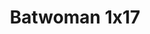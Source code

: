 ---
layout: episodios
title: "Batwoman 1x17"
url_serie_padre: 'batwoman/temporada-1'
category: 'series'
capitulo: 'yes'
anio: '2019'
prev: 'capitulo-16'
proximo: 'capitulo-18'
sandbox: allow-same-origin allow-forms
idioma: 'Subtitulado'
calidad: 'Full HD'
reproductores_otros: ["https://clipwatching.com/embed-2qfu74qk4s4q.html","Subtitulado","https://player.premiumstream.live/player.php?id=MzI4OA&sub=https://sub.cuevana2.io/vtt-sub/sub7/Batwoman.S01E17.vtt","Subtitulado","https://gdriveplayer.me/embed2.php?link=8qofQLGSTo8ReYwsV3axkgoln3c8%252BNryWwSQQL9FUFAKWL6c2LkBp1eobe5sj5yAtHds3ft1lrh6h%252FYVUFM1%252BAzq8F94eHJzFhWENOlOZqfTqsBPAWTq7VbgyrzEZ6Q%252FrxRwh3ih%252FoQd9QnHle2OZ6DKoHomMoIdMj9QjsbgFiaeKoH4TtGEnSAOXO9GRz2vriUvdxyvpMiQo7RJKG0WYT","Subtitulado","https://api.cuevana3.io/stream/index.php?file=ek5lbm9xYWNrS0xYMTZLa2xNbkdvY3ZTb3BtZng4TGp6ZFpobGFMUGtOelcwcUZmbWRIVzRkakVuS0JnbEplcG1KUnNZSlRTMGViVTBxZGdsdEhPb3FXWlpIbXJ6ZHEwbmJLaVlLRFNsWmEzM0tHVm05VFE0YzNkbEthYzBjK2V0OGlscUp6RnhyTFUwcWFta3RiYTQ4bWdwcGVseThZPQ","Subtitulado","https://mstream.website/7lzln1quvec5","Subtitulado"]
reproductores_fembed: ["https://feurl.com/v/0epy4all5-1mx3d","Subtitulado","https://feurl.com/v/lne73tnnkk1dz4q","Subtitulado"]
reproductor: 'fembed'
clasificacion: '+10'
tags:
- Ciencia-Ficcion
---